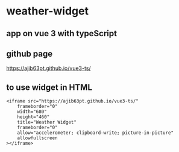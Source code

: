 
# weather-widget #
## app on vue 3 with typeScript ##

## github page ##
https://ajib63pt.github.io/vue3-ts/

## to use widget in HTML ##
    <iframe src="https://ajib63pt.github.io/vue3-ts/" 
        frameborder="0"
        width="680"
        height="460"
        title="Weather Widget"
        frameborder="0"
        allow="accelerometer; clipboard-write; picture-in-picture"
        allowfullscreen
    ></iframe>
